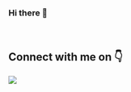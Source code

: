 ### Hi there 👋
</br>
<h2> Connect with me on 👇</h2>
<a href="https://www.linkedin.com/in/mohammad-javad-nazirzadeh-a84520a8/" target="_blank">
<img src="https://img.shields.io/badge/LinkedIn--blue" />
<br/> 
<!--
**MJMcNazir/MJMcNazir** is a ✨ _special_ ✨ repository because its `README.md` (this file) appears on your GitHub profile.

Here are some ideas to get you started:

- 🔭 I’m currently working on ...
- 🌱 I’m currently learning ...
- 👯 I’m looking to collaborate on ...
- 🤔 I’m looking for help with ...
- 💬 Ask me about ...
- 📫 How to reach me: ...
- 😄 Pronouns: ...
- ⚡ Fun fact: ...
-->
